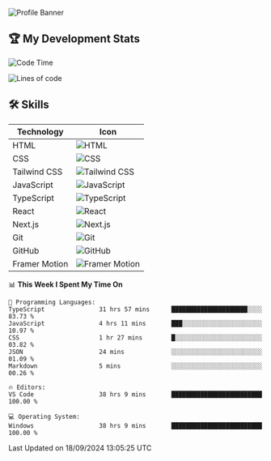 ![Profile Banner](https://i.ibb.co/PxmDbTv/1500x500.jpg)
## 🏆 My Development Stats

<!--START_SECTION:waka-->
![Code Time](http://img.shields.io/badge/Code%20Time-405%20hrs%2024%20mins-blue)

![Lines of code](https://img.shields.io/badge/From%20Hello%20World%20I%27ve%20Written-128.0%20thousand%20lines%20of%20code-blue)

## 🛠️ Skills

| Technology        | Icon                                                                                           |
|-------------------|------------------------------------------------------------------------------------------------|
| HTML              | ![HTML](https://img.shields.io/badge/HTML-000000?style=flat&logo=html5&logoColor=E34F26)       |
| CSS               | ![CSS](https://img.shields.io/badge/CSS-000000?style=flat&logo=css3&logoColor=1572B6)          |
| Tailwind CSS      | ![Tailwind CSS](https://img.shields.io/badge/Tailwind_CSS-000000?style=flat&logo=tailwindcss&logoColor=38BDF8) |
| JavaScript        | ![JavaScript](https://img.shields.io/badge/JavaScript-000000?style=flat&logo=javascript&logoColor=F7DF1E) |
| TypeScript        | ![TypeScript](https://img.shields.io/badge/TypeScript-000000?style=flat&logo=typescript&logoColor=3178C6) |
| React             | ![React](https://img.shields.io/badge/React-000000?style=flat&logo=react&logoColor=61DAFB)     |
| Next.js           | ![Next.js](https://img.shields.io/badge/Next.js-000000?style=flat&logo=next.js&logoColor=000000)|
| Git               | ![Git](https://img.shields.io/badge/Git-000000?style=flat&logo=git&logoColor=F05032)           |
| GitHub             | ![GitHub](https://img.shields.io/badge/GitHub-000000?style=flat&logo=github&logoColor=ffffff)  |
| Framer Motion     | ![Framer Motion](https://img.shields.io/badge/Framer_Motion-000000?style=flat&logo=framer&logoColor=000000) |



📊 **This Week I Spent My Time On** 

```text
💬 Programming Languages: 
TypeScript               31 hrs 57 mins      █████████████████████░░░░   83.73 % 
JavaScript               4 hrs 11 mins       ███░░░░░░░░░░░░░░░░░░░░░░   10.97 % 
CSS                      1 hr 27 mins        █░░░░░░░░░░░░░░░░░░░░░░░░   03.82 % 
JSON                     24 mins             ░░░░░░░░░░░░░░░░░░░░░░░░░   01.09 % 
Markdown                 5 mins              ░░░░░░░░░░░░░░░░░░░░░░░░░   00.26 % 

🔥 Editors: 
VS Code                  38 hrs 9 mins       █████████████████████████   100.00 % 

💻 Operating System: 
Windows                  38 hrs 9 mins       █████████████████████████   100.00 % 
```


 Last Updated on 18/09/2024 13:05:25 UTC
<!--END_SECTION:waka-->
